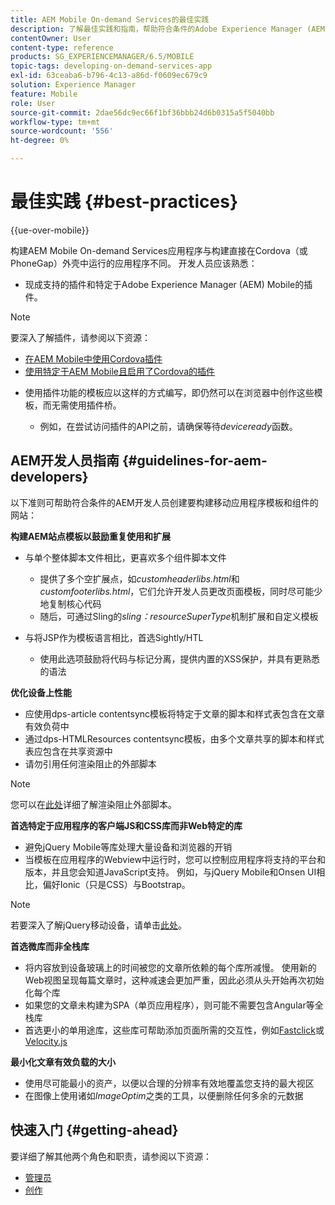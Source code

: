 ```yaml
---
title: AEM Mobile On-demand Services的最佳实践
description: 了解最佳实践和指南，帮助符合条件的Adobe Experience Manager (AEM)开发人员访问要构建移动应用程序模板和组件的网站。
contentOwner: User
content-type: reference
products: SG_EXPERIENCEMANAGER/6.5/MOBILE
topic-tags: developing-on-demand-services-app
exl-id: 63ceaba6-b796-4c13-a86d-f0609ec679c9
solution: Experience Manager
feature: Mobile
role: User
source-git-commit: 2dae56dc9ec66f1bf36bbb24d6b0315a5f5040bb
workflow-type: tm+mt
source-wordcount: '556'
ht-degree: 0%

---
```


# 最佳实践 {#best-practices}

{{ue-over-mobile}}

构建AEM Mobile On-demand Services应用程序与构建直接在Cordova（或PhoneGap）外壳中运行的应用程序不同。 开发人员应该熟悉：

* 现成支持的插件和特定于Adobe Experience Manager (AEM) Mobile的插件。

>[!NOTE]
>
>要深入了解插件，请参阅以下资源：
>
>* [在AEM Mobile中使用Cordova插件](https://helpx.adobe.com/cn/digital-publishing-solution/help/cordova-api.html)
>* [使用特定于AEM Mobile且启用了Cordova的插件](https://helpx.adobe.com/cn/digital-publishing-solution/help/app-runtime-api.html)
>

* 使用插件功能的模板应以这样的方式编写，即仍然可以在浏览器中创作这些模板，而无需使用插件桥。

   * 例如，在尝试访问插件的API之前，请确保等待&#x200B;*deviceready*&#x200B;函数。

## AEM开发人员指南 {#guidelines-for-aem-developers}

以下准则可帮助符合条件的AEM开发人员创建要构建移动应用程序模板和组件的网站：

**构建AEM站点模板以鼓励重复使用和扩展**

* 与单个整体脚本文件相比，更喜欢多个组件脚本文件

   * 提供了多个空扩展点，如&#x200B;*customheaderlibs.html*&#x200B;和&#x200B;*customfooterlibs.html*，它们允许开发人员更改页面模板，同时尽可能少地复制核心代码
   * 随后，可通过Sling的&#x200B;*sling：resourceSuperType*&#x200B;机制扩展和自定义模板

* 与将JSP作为模板语言相比，首选Sightly/HTL

   * 使用此选项鼓励将代码与标记分离，提供内置的XSS保护，并具有更熟悉的语法

**优化设备上性能**

* 应使用dps-article contentsync模板将特定于文章的脚本和样式表包含在文章有效负荷中
* 通过dps-HTMLResources contentsync模板，由多个文章共享的脚本和样式表应包含在共享资源中
* 请勿引用任何渲染阻止的外部脚本

>[!NOTE]
>
>您可以在[此处](https://developers.google.com/speed/docs/insights/BlockingJS)详细了解渲染阻止外部脚本。

**首选特定于应用程序的客户端JS和CSS库而非Web特定的库**

* 避免jQuery Mobile等库处理大量设备和浏览器的开销
* 当模板在应用程序的Webview中运行时，您可以控制应用程序将支持的平台和版本，并且您会知道JavaScript支持。 例如，与jQuery Mobile和Onsen UI相比，偏好Ionic（只是CSS）与Bootstrap。

>[!NOTE]
>
>若要深入了解jQuery移动设备，请单击[此处](https://jquerymobile.com/browser-support/1.4/)。

**首选微库而非全栈库**

* 将内容放到设备玻璃上的时间被您的文章所依赖的每个库所减慢。 使用新的Web视图呈现每篇文章时，这种减速会更加严重，因此必须从头开始再次初始化每个库
* 如果您的文章未构建为SPA（单页应用程序），则可能不需要包含Angular等全栈库
* 首选更小的单用途库，这些库可帮助添加页面所需的交互性，例如[Fastclick](https://github.com/ftlabs/fastclick)或[Velocity.js](https://velocityjs.org)

**最小化文章有效负载的大小**

* 使用尽可能最小的资产，以便以合理的分辨率有效地覆盖您支持的最大视区
* 在图像上使用诸如&#x200B;*ImageOptim*&#x200B;之类的工具，以便删除任何多余的元数据

## 快速入门 {#getting-ahead}

要详细了解其他两个角色和职责，请参阅以下资源：

* [管理员](/help/mobile/aem-mobile.md)
* [创作](/help/mobile/aem-mobile-on-demand.md)
